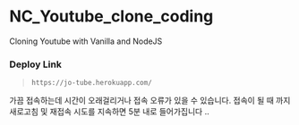 # NC_Youtube_clone_coding

Cloning Youtube with Vanilla and NodeJS

### Deploy Link
> `https://jo-tube.herokuapp.com/`
 
가끔 접속하는데 시간이 오래걸리거나 접속 오류가 있을 수 있습니다. 
접속이 될 때 까지 새로고침 및 재접속 시도를 지속하면 5분 내로 들어가집니다 ..
